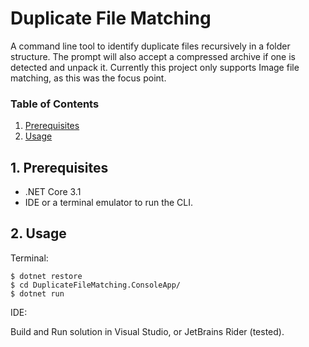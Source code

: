 # Duplicate File Matching
A command line tool to identify duplicate files recursively in a folder structure.
The prompt will also accept a compressed archive if one is detected and unpack it.
Currently this project only supports Image file matching, as this was the focus point. 

### Table of Contents
1. [Prerequisites](#1-prerequisites)
2. [Usage](#2-usage)

## 1. Prerequisites
- .NET Core 3.1
- IDE or a terminal emulator to run the CLI.

## 2. Usage

Terminal:
```
$ dotnet restore
$ cd DuplicateFileMatching.ConsoleApp/
$ dotnet run
```

IDE:

Build and Run solution in Visual Studio, or JetBrains Rider (tested).





